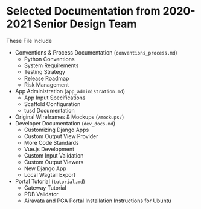 # Selected Documentation from 2020-2021 Senior Design Team

These File Include
- Conventions & Process Documentation (`conventions_process.md`)
    - Python Conventions
    - System Requirements
    - Testing Strategy
    - Release Roadmap
    - Risk Management
- App Administration (`app_administration.md`)
    - App Input Specifications
    - Scaffold Configuration
    - tusd Documentation
- Original Wireframes & Mockups (`/mockups/`)
- Developer Documentation (`dev_docs.md`)
    - Customizing Django Apps
    - Custom Output View Provider
    - More Code Standards
    - Vue.js Development 
    - Custom Input Validation
    - Custom Output Viewers
    - New Django App
    - Local Wagtail Export
- Portal Tutorial (`tutorial.md`)
    - Gateway Tutorial
    - PDB Validator
    - Airavata and PGA Portal Installation Instructions for Ubuntu
